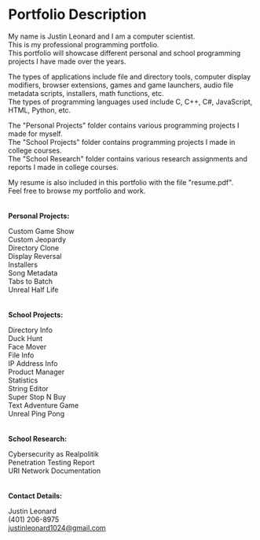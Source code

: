 # Portfolio Description
My name is Justin Leonard and I am a computer scientist. <br />
This is my professional programming portfolio. <br />
This portfolio will showcase different personal and school programming projects I have made over the years. <br />

The types of applications include file and directory tools, computer display modifiers, browser extensions, games and game launchers, audio file metadata scripts, installers, math functions, etc. <br />
The types of programming languages used include C, C++, C#, JavaScript, HTML, Python, etc. <br />

The "Personal Projects" folder contains various programming projects I made for myself. <br />
The "School Projects" folder contains programming projects I made in college courses. <br />
The "School Research" folder contains various research assignments and reports I made in college courses. <br />

My resume is also included in this portfolio with the file "resume.pdf". <br />
Feel free to browse my portfolio and work. <br />
<br />
<br />
**Personal Projects:** <br />

Custom Game Show <br />
Custom Jeopardy <br />
Directory Clone <br />
Display Reversal <br />
Installers <br />
Song Metadata <br />
Tabs to Batch <br />
Unreal Half Life <br />
<br />
<br />
**School Projects:** <br />

Directory Info <br />
Duck Hunt <br />
Face Mover <br />
File Info <br />
IP Address Info <br />
Product Manager <br />
Statistics <br />
String Editor <br />
Super Stop N Buy <br />
Text Adventure Game <br />
Unreal Ping Pong <br />
<br />
<br />
**School Research:** <br />

Cybersecurity as Realpolitik <br />
Penetration Testing Report <br />
URI Network Documentation <br />
<br />
<br />
**Contact Details:** <br />

Justin Leonard <br />
(401) 206-8975 <br />
justinleonard1024@gmail.com
